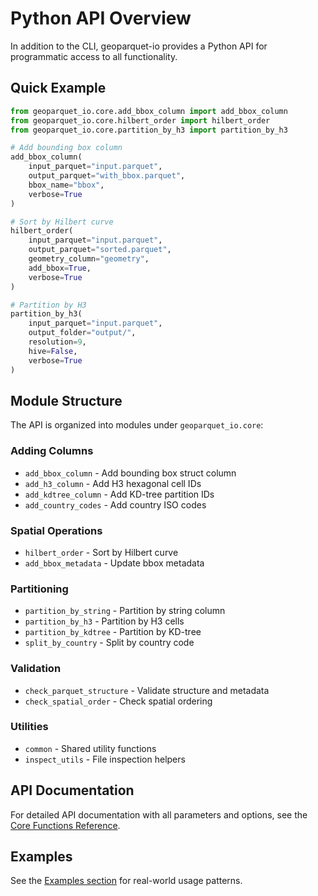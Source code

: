 # Python API Overview

In addition to the CLI, geoparquet-io provides a Python API for programmatic access to all functionality.

## Quick Example

```python
from geoparquet_io.core.add_bbox_column import add_bbox_column
from geoparquet_io.core.hilbert_order import hilbert_order
from geoparquet_io.core.partition_by_h3 import partition_by_h3

# Add bounding box column
add_bbox_column(
    input_parquet="input.parquet",
    output_parquet="with_bbox.parquet",
    bbox_name="bbox",
    verbose=True
)

# Sort by Hilbert curve
hilbert_order(
    input_parquet="input.parquet",
    output_parquet="sorted.parquet",
    geometry_column="geometry",
    add_bbox=True,
    verbose=True
)

# Partition by H3
partition_by_h3(
    input_parquet="input.parquet",
    output_folder="output/",
    resolution=9,
    hive=False,
    verbose=True
)
```

## Module Structure

The API is organized into modules under `geoparquet_io.core`:

### Adding Columns

- `add_bbox_column` - Add bounding box struct column
- `add_h3_column` - Add H3 hexagonal cell IDs
- `add_kdtree_column` - Add KD-tree partition IDs
- `add_country_codes` - Add country ISO codes

### Spatial Operations

- `hilbert_order` - Sort by Hilbert curve
- `add_bbox_metadata` - Update bbox metadata

### Partitioning

- `partition_by_string` - Partition by string column
- `partition_by_h3` - Partition by H3 cells
- `partition_by_kdtree` - Partition by KD-tree
- `split_by_country` - Split by country code

### Validation

- `check_parquet_structure` - Validate structure and metadata
- `check_spatial_order` - Check spatial ordering

### Utilities

- `common` - Shared utility functions
- `inspect_utils` - File inspection helpers

## API Documentation

For detailed API documentation with all parameters and options, see the [Core Functions Reference](core.md).

## Examples

See the [Examples section](../examples/basic.md) for real-world usage patterns.
